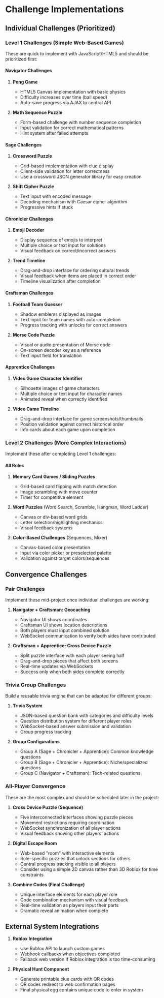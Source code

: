 # Challenge Implementations

## Individual Challenges (Prioritized)

### Level 1 Challenges (Simple Web-Based Games)

These are quick to implement with JavaScript/HTML5 and should be prioritized first:

#### Navigator Challenges

1. **Pong Game**
   - HTML5 Canvas implementation with basic physics
   - Difficulty increases over time (ball speed)
   - Auto-save progress via AJAX to central API

2. **Math Sequence Puzzle**
   - Form-based challenge with number sequence completion
   - Input validation for correct mathematical patterns
   - Hint system after failed attempts

#### Sage Challenges

1. **Crossword Puzzle**
   - Grid-based implementation with clue display
   - Client-side validation for letter correctness
   - Use a crossword JSON generator library for easy creation

2. **Shift Cipher Puzzle**
   - Text input with encoded message
   - Decoding mechanism with Caesar cipher algorithm
   - Progressive hints if stuck

#### Chronicler Challenges

1. **Emoji Decoder**
   - Display sequence of emojis to interpret
   - Multiple choice or text input for solutions
   - Visual feedback on correct/incorrect answers

2. **Trend Timeline**
   - Drag-and-drop interface for ordering cultural trends
   - Visual feedback when items are placed in correct order
   - Timeline visualization after completion

#### Craftsman Challenges

1. **Football Team Guesser**
   - Shadow emblems displayed as images
   - Text input for team names with auto-completion
   - Progress tracking with unlocks for correct answers

2. **Morse Code Puzzle**
   - Visual or audio presentation of Morse code
   - On-screen decoder key as a reference
   - Text input field for translation

#### Apprentice Challenges

1. **Video Game Character Identifier**
   - Silhouette images of game characters
   - Multiple choice or text input for character names
   - Animated reveal when correctly identified

2. **Video Game Timeline**
   - Drag-and-drop interface for game screenshots/thumbnails
   - Position validation against correct historical order
   - Info cards about each game upon completion

### Level 2 Challenges (More Complex Interactions)

Implement these after completing Level 1 challenges:

#### All Roles

1. **Memory Card Games / Sliding Puzzles**
   - Grid-based card flipping with match detection
   - Image scrambling with move counter
   - Timer for competitive element

2. **Word Puzzles** (Word Search, Scramble, Hangman, Word Ladder)
   - Canvas or div-based word grids
   - Letter selection/highlighting mechanics
   - Visual feedback systems

3. **Color-Based Challenges** (Sequences, Mixer)
   - Canvas-based color presentation
   - Input via color picker or preselected palette
   - Validation against target colors/sequences

## Convergence Challenges

### Pair Challenges

Implement these mid-project once individual challenges are working:

1. **Navigator + Craftsman: Geocaching**
   - Navigator UI shows coordinates
   - Craftsman UI shows location descriptions
   - Both players must input combined solution
   - WebSocket communication to verify both sides have contributed

2. **Craftsman + Apprentice: Cross Device Puzzle**
   - Split puzzle interface with each player seeing half
   - Drag-and-drop pieces that affect both screens
   - Real-time updates via WebSockets
   - Success only when both sides complete correctly

### Trivia Group Challenges

Build a reusable trivia engine that can be adapted for different groups:

1. **Trivia System**
   - JSON-based question bank with categories and difficulty levels
   - Question distribution system for different player roles
   - WebSocket-based answer submission and validation
   - Group progress tracking

2. **Group Configurations**
   - Group A (Sage + Chronicler + Apprentice): Common knowledge questions
   - Group B (Sage + Chronicler + Apprentice): Niche/specialized questions
   - Group C (Navigator + Craftsman): Tech-related questions

### All-Player Convergence

These are the most complex and should be scheduled later in the project:

1. **Cross Device Puzzle (Sequence)**
   - Five interconnected interfaces showing puzzle pieces
   - Movement restrictions requiring coordination
   - WebSocket synchronization of all player actions
   - Visual feedback showing other players' actions

2. **Digital Escape Room**
   - Web-based "room" with interactive elements
   - Role-specific puzzles that unlock sections for others
   - Central progress tracking visible to all players
   - Consider using a simple 2D canvas rather than 3D Roblox for time constraints

3. **Combine Codes (Final Challenge)**
   - Unique interface elements for each player role
   - Code combination mechanism with visual feedback
   - Real-time validation as players input their parts
   - Dramatic reveal animation when complete

## External System Integrations

1. **Roblox Integration**
   - Use Roblox API to launch custom games
   - Webhook callbacks when objectives completed
   - Fallback web version if Roblox integration is too time-consuming

2. **Physical Hunt Component**
   - Generate printable clue cards with QR codes
   - QR codes redirect to web confirmation pages
   - Final physical egg contains unique code to enter in system
